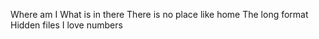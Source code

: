 Where am I
What is in there
There is no place like home 
The long format
Hidden files
I love numbers

